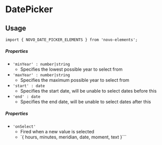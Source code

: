 # DatePicker

## Usage
    import { NOVO_DATE_PICKER_ELEMENTS } from 'novo-elements';

##### Properties
- `'minYear' : number|string`
    * Specifies the lowest possible year to select from
- `'maxYear' : number|string`
    * Specifies the maximum possible year to select from
- `'start' : date`
    * Specifies the start date, will be unable to select dates before this
- `'end' : date`
    * Specifies the end date, will be unable to select dates after this
    
##### Properties
- `'onSelect'`
    * Fired when a new value is selected
    * `{ hours, minutes, meridian, date, moment, text }```